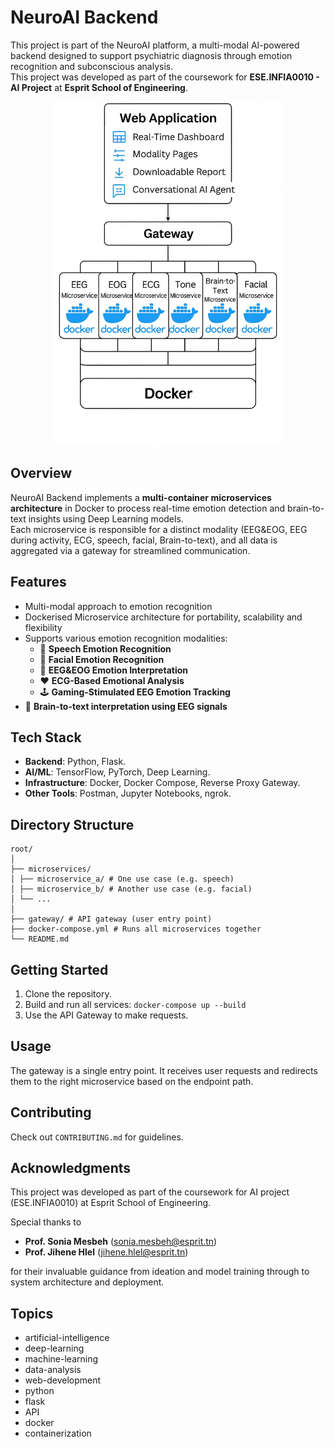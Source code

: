 # NeuroAI Backend

This project is part of the NeuroAI platform, a multi-modal AI-powered backend designed to support psychiatric diagnosis through emotion recognition and subconscious analysis.  
This project was developed as part of the coursework for **ESE.INFIA0010 - AI Project** at **Esprit School of Engineering**.

<div align="center">
<img src="assets/backend_system_design.jpeg" height="550" alt="backend_system_design">
</div>

## Overview

NeuroAI Backend implements a **multi-container microservices architecture** in Docker to process real-time emotion detection and brain-to-text insights using Deep Learning models.  
Each microservice is responsible for a distinct modality (EEG&EOG, EEG during activity, ECG, speech, facial, Brain-to-text), and all data is aggregated via a gateway for streamlined communication.

## Features

- Multi-modal approach to emotion recognition
- Dockerised Microservice architecture for portability, scalability and flexibility
- Supports various emotion recognition modalities:
  - 🎤 **Speech Emotion Recognition**
  - 👤 **Facial Emotion Recognition**
  - 🧠 **EEG&EOG Emotion Interpretation**
  - ❤️ **ECG-Based Emotional Analysis**
  - 🕹️ **Gaming-Stimulated EEG Emotion Tracking**
- 🧠 **Brain-to-text interpretation using EEG signals**

## Tech Stack

- **Backend**: Python, Flask.
- **AI/ML**: TensorFlow, PyTorch, Deep Learning.
- **Infrastructure**: Docker, Docker Compose, Reverse Proxy Gateway.
- **Other Tools**: Postman, Jupyter Notebooks, ngrok.

## Directory Structure

```
root/
│
├── microservices/
│ ├── microservice_a/ # One use case (e.g. speech)
│ ├── microservice_b/ # Another use case (e.g. facial)
│ └── ...
│
├── gateway/ # API gateway (user entry point)
├── docker-compose.yml # Runs all microservices together
└── README.md
```

## Getting Started

1. Clone the repository.
2. Build and run all services: `docker-compose up --build`
3. Use the API Gateway to make requests.

## Usage

The gateway is a single entry point. It receives user requests and redirects them to the right microservice based on the endpoint path.

## Contributing

Check out `CONTRIBUTING.md` for guidelines.

## Acknowledgments

This project was developed as part of the coursework for AI project (ESE.INFIA0010) at Esprit School of Engineering.

Special thanks to

- **Prof. Sonia Mesbeh** (sonia.mesbeh@esprit.tn)
- **Prof. Jihene Hlel** (jihene.hlel@esprit.tn)

for their invaluable guidance from ideation and model training through to system architecture and deployment.

## Topics

- artificial-intelligence
- deep-learning
- machine-learning
- data-analysis
- web-development
- python
- flask
- API
- docker
- containerization
